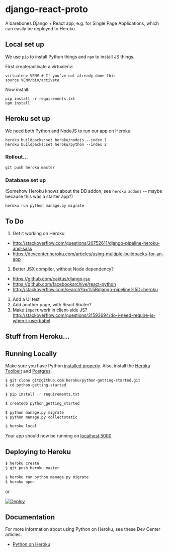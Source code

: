 # django-react-proto

A barebones Django + React app, e.g. for Single Page Applications, which can easily be deployed to Heroku.


## Local set up

We use `pip` to install Python things and `npm` to install JS things.

First create/activate a virtualenv:

    virtualenv VENV # If you've not already done this
    source VENV/bin/activate

Now install:

    pip install -r requirements.txt
    npm install


## Heroku set up

We need both Python and NodeJS to run our app on Heroku:

    heroku buildpacks:set heroku/nodejs --index 1
    heroku buildpacks:set heroku/python --index 2

### Rollout...

    git push heroku master

### Database set up

(Somehow Heroku knows about the DB addon, see `heroku addons` -- maybe because this was a starter app?)

    heroku run python manage.py migrate

## To Do

1. Get it working on Heroku
 * http://stackoverflow.com/questions/20752611/django-pipeline-heroku-and-sass
 * https://devcenter.heroku.com/articles/using-multiple-buildpacks-for-an-app
1. Better JSX compiler, without Node dependency?
 * https://github.com/caktus/django-jsx
 * https://github.com/facebookarchive/react-python
 * http://stackoverflow.com/search?q=%5Bdjango-pipeline%5D+heroku
1. Add a UI test
1. Add another page, with React Router?
1. Make `import` work in client-side JS? http://stackoverflow.com/questions/31593694/do-i-need-require-js-when-i-use-babel


## Stuff from Heroku...

## Running Locally

Make sure you have Python [installed properly](http://install.python-guide.org).  Also, install the [Heroku Toolbelt](https://toolbelt.heroku.com/) and [Postgres](https://devcenter.heroku.com/articles/heroku-postgresql#local-setup).

```sh
$ git clone git@github.com:heroku/python-getting-started.git
$ cd python-getting-started

$ pip install -r requirements.txt

$ createdb python_getting_started

$ python manage.py migrate
$ python manage.py collectstatic

$ heroku local
```

Your app should now be running on [localhost:5000](http://localhost:5000/).

## Deploying to Heroku

```sh
$ heroku create
$ git push heroku master

$ heroku run python manage.py migrate
$ heroku open
```
or

[![Deploy](https://www.herokucdn.com/deploy/button.png)](https://heroku.com/deploy)

## Documentation

For more information about using Python on Heroku, see these Dev Center articles:

- [Python on Heroku](https://devcenter.heroku.com/categories/python)

